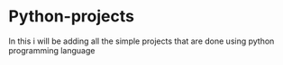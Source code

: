# Python-projects

In this i will be adding all the simple projects that are done using python programming language
